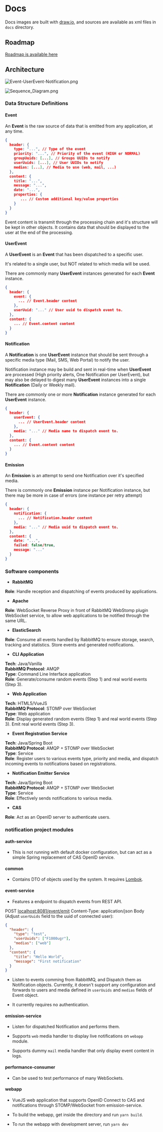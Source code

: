 Docs
====

Docs images are built with [draw.io](https://www.draw.io/), and sources are available as xml files in `docs` directory.

Roadmap
-------

[Roadmap is available here](https://github.com/GIP-RECIA/Notification-POC/blob/master/docs/ROADMAP.md)


Architecture
------------
![Event-UserEvent-Notification.png](./Event-UserEvent-Notification.png)

![Sequence_Diagram.png](./Sequence_Diagram.png)


### Data Structure Definitions

#### Event

An **Event** is the raw source of data that is emitted from any application, at any time.

```json
{
  header: {
    type: "...", // Type of the event
    priority: "...", // Priority of the event (HIGH or NORMAL)
    groupUuids: [...], // Groups UUIDs to notify
    userUuids: [...], // User UUIDs to notify
    medias: [...], // Media to use (web, mail, ...)
  },
  content: {
    title: "...",
    message: "...",
    date: "...",
    properties: {
       ... // Custom additional key/value properties
    }
  }
}
```

Event content is transmit through the processing chain and it's structure will be kept in other objects. It contains
data that should be displayed to the user at the end of the processing.

#### UserEvent

A **UserEvent** is an **Event** that has been dispatched to a specific user.

It's related to a single user, but NOT related to which media will be used.

There are commonly many **UserEvent** instances generated for each **Event** instance.

```json
{
  header: {
    event: {
      ... // Event.header content
    },
    userUuid: "..." // User uuid to dispatch event to.
  },
  content: {
    ... // Event.content content
  }
}
```

#### Notification

A **Notification** is one **UserEvent** instance that should be sent through a specific media type 
(Mail, SMS, Web Portal) to notify the user.

Notification instance may be build and sent in real-time when **UserEvent** are processed (High priority alerts, One 
Notification per UserEvent), but may also be delayed to digest many **UserEvent** instances into a single **Notification** 
(Daily or Weekly mail).

There are commonly one or more **Notification** instance generated for each **UserEvent** instance.

```json
{
  header: {
    userEvent: {
      ... // UserEvent.header content
    },
    media: "..." // Media name to dispatch event to.
  },
  content: {
    ... // Event.content content
  }
}
```

#### Emission

An **Emission** is an attempt to send one Notification over it's specified media.

There is commonly one **Emission** instance per Notification instance, but there may be more in case of errors (one instance
per retry attempt)

```json
{
  header: {
    notification: {
      ... // Notification.header content
    },
    media: "..." // Media uuid to dispatch event to.
  },
  content: {
    date: "...",
    failed: false/true,
    message: "..."
  }
}
```

### Software components

* **RabbitMQ**

**Role**: Handle reception and dispatching of events produced by applications.

* **Apache**

**Role**: WebSocket Reverse Proxy in front of RabbitMQ WebStomp plugin WebSocket service, to allow web applications 
to be notified through the same URL.

* **ElasticSearch**

**Role**: Consume all events handled by RabbitMQ to ensure storage, search, tracking and statistics. Store events and 
generated notifications.

* **CLI Application**

**Tech**: Java/Vanilla  
**RabbitMQ Protocol**: AMQP  
**Type**: Command Line Interface application  
**Role**: Generate/consume random events (Step 1) and real world events (Step 3).

- **Web Application**

**Tech**: HTML5/VueJS  
**RabbitMQ Protocol**: STOMP over WebSocket  
**Type**: Web application  
**Role**: Display generated random events (Step 1) and real world events (Step 3). Emit real world events (Step 3).

- **Event Registration Service**

**Tech**: Java/Spring Boot  
**RabbitMQ Protocol**: AMQP + STOMP over WebSocket  
**Type**: Service  
**Role**: Register users to various events type, priority and media, and dispatch incoming events to notifications based
on registrations.

- **Notification Emitter Service**

**Tech**: Java/Spring Boot  
**RabbitMQ Protocol**: AMQP + STOMP over WebSocket  
**Type**: Service  
**Role**: Effectively sends notifications to various media.

- **CAS**

**Role**: Act as an OpenID server to authenticate users.

### notification project modules

#### auth-service

- This is not running with default docker configuration, but can act as a simple Spring replacement of CAS OpenID service.

#### common

- Contains DTO of objects used by the system. It requires [Lombok](https://projectlombok.org/).

#### event-service

- Features a endpoint to dispatch events from REST API.

POST [localhost:8081/event/emit](localhost:8081/event/emit)
Content-Type: application/json
Body (Adjust `userUuids` field to the uuid of connected user):

```json
{
  "header": {
    "type": "test",
    "userUuids": ["F1000ugr"],
    "medias": ["web"]
  },
  "content": {
    "title": "Hello World",
    "message": "First notification"
  }
}
```

- Listen to events comming from RabbitMQ, and Dispatch them as Notification objects. Currently, it doesn't support any 
configuration and forwards to users and media defined in `userUuids` and `medias` fields of Event object.

- It currently requires no authentication.

#### emission-service

- Listen for dispatched Notification and performs them.

- Supports `web` media handler to display live notifications on `webapp` module.

- Supports dummy `mail` media handler that only display event content in logs.

#### performance-consumer

- Can be used to test performance of many WebSockets.

#### webapp

- VueJS web application that supports OpenID Connect to CAS and notifications through STOMP/WebSocket from 
emission-service.

- To build the webapp, get inside the directory and run `yarn build`.

- To run the webapp with development server, run `yarn dev`
